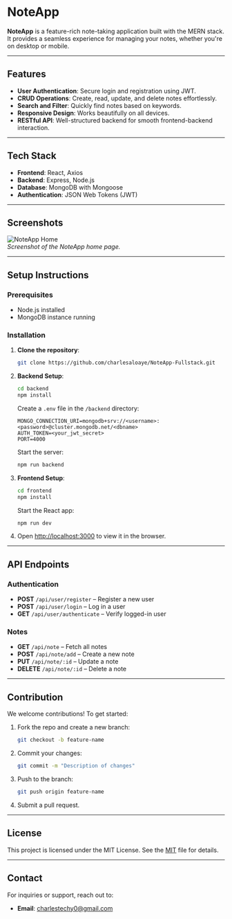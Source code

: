 
# NoteApp

**NoteApp** is a feature-rich note-taking application built with the MERN stack. It provides a seamless experience for managing your notes, whether you're on desktop or mobile.

---

## Features

- **User Authentication**: Secure login and registration using JWT.
- **CRUD Operations**: Create, read, update, and delete notes effortlessly.
- **Search and Filter**: Quickly find notes based on keywords.
- **Responsive Design**: Works beautifully on all devices.
- **RESTful API**: Well-structured backend for smooth frontend-backend interaction.

---

## Tech Stack

- **Frontend**: React, Axios  
- **Backend**: Express, Node.js  
- **Database**: MongoDB with Mongoose  
- **Authentication**: JSON Web Tokens (JWT)

---

## Screenshots

![NoteApp Home](https://via.placeholder.com/800x400)  
_Screenshot of the NoteApp home page._

---

## Setup Instructions

### Prerequisites
- Node.js installed
- MongoDB instance running

### Installation

1. **Clone the repository**:
   ```bash
   git clone https://github.com/charlesaloaye/NoteApp-Fullstack.git
   ```

2. **Backend Setup**:
   ```bash
   cd backend
   npm install
   ```

   Create a `.env` file in the `/backend` directory:
   ```plaintext
   MONGO_CONNECTION_URI=mongodb+srv://<username>:<password>@cluster.mongodb.net/<dbname>
   AUTH_TOKEN=<your_jwt_secret>
   PORT=4000
   ```

   Start the server:
   ```bash
   npm run backend
   ```

3. **Frontend Setup**:
   ```bash
   cd frontend
   npm install
   ```

   Start the React app:
   ```bash
   npm run dev
   ```

4. Open [http://localhost:3000](http://localhost:3000) to view it in the browser.

---

## API Endpoints

### Authentication
- **POST** `/api/user/register` – Register a new user  
- **POST** `/api/user/login` – Log in a user  
- **GET** `/api/user/authenticate` – Verify logged-in user  

### Notes
- **GET** `/api/note` – Fetch all notes  
- **POST** `/api/note/add` – Create a new note  
- **PUT** `/api/note/:id` – Update a note  
- **DELETE** `/api/note/:id` – Delete a note  

---

## Contribution

We welcome contributions! To get started:

1. Fork the repo and create a new branch:
   ```bash
   git checkout -b feature-name
   ```

2. Commit your changes:
   ```bash
   git commit -m "Description of changes"
   ```

3. Push to the branch:
   ```bash
   git push origin feature-name
   ```

4. Submit a pull request.

---

## License

This project is licensed under the MIT License. See the [MIT](LICENSE) file for details.

---

## Contact

For inquiries or support, reach out to:

- **Email**: charlestechy0@gmail.com  
